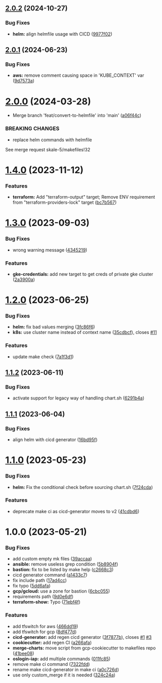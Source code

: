 ## [2.0.2](https://git.sk5.io/skale-5/makefiles/compare/v2.0.1...v2.0.2) (2024-10-27)


### Bug Fixes

* **helm:** align helmfile usage with CICD ([9977f02](https://git.sk5.io/skale-5/makefiles/commit/9977f023314e74346985ebc1974bbb0a1eea2dbb))

## [2.0.1](https://git.sk5.io/skale-5/makefiles/compare/v2.0.0...v2.0.1) (2024-06-23)


### Bug Fixes

* **aws:** remove comment causing space in 'KUBE_CONTEXT' var ([9d7573a](https://git.sk5.io/skale-5/makefiles/commit/9d7573acaf29a9fcc637192873621ffc0056f6f9))

# [2.0.0](https://git.sk5.io/skale-5/makefiles/compare/v1.4.0...v2.0.0) (2024-03-28)


* Merge branch 'feat/convert-to-helmfile' into 'main' ([a06f44c](https://git.sk5.io/skale-5/makefiles/commit/a06f44c8fc6274aab8bc0c7c454703028087c235))


### BREAKING CHANGES

* replace helm commands with helmfile

See merge request skale-5/makefiles!32

# [1.4.0](https://git.sk5.io/skale-5/makefiles/compare/v1.3.0...v1.4.0) (2023-11-12)


### Features

* **terraform:** Add "terraform-output" target; Remove ENV requirement from "terraform-providers-lock" target ([bc7b567](https://git.sk5.io/skale-5/makefiles/commit/bc7b5675fb30deadf18cc7bc864dddd4f9f5e96d))

# [1.3.0](https://git.sk5.io/skale-5/makefiles/compare/v1.2.0...v1.3.0) (2023-09-03)


### Bug Fixes

* wrong warning message ([4345219](https://git.sk5.io/skale-5/makefiles/commit/43452199c72781053a864f05363dd5ac56213a6c))


### Features

* **gke-credentials:** add new target to get creds of private gke cluster ([2a3900a](https://git.sk5.io/skale-5/makefiles/commit/2a3900ab64a2791461d03e9b6ddc0619fa871a9c))

# [1.2.0](https://git.sk5.io/skale-5/makefiles/compare/v1.1.2...v1.2.0) (2023-06-25)


### Bug Fixes

* **helm:** fix bad values merging ([3fc86f6](https://git.sk5.io/skale-5/makefiles/commit/3fc86f6c05442b76f37d503f6667a9e33b9504bc))
* **k8s:** use cluster name instead of context name ([35cdbcf](https://git.sk5.io/skale-5/makefiles/commit/35cdbcf430e63728f5b89110cb6122b453f0391d)), closes [#11](https://git.sk5.io/skale-5/makefiles/issues/11)


### Features

* update make check ([7a1f3d1](https://git.sk5.io/skale-5/makefiles/commit/7a1f3d1d1ac8228ea51782b7f02ddb9c62d0af55))

## [1.1.2](https://git.sk5.io/skale-5/makefiles/compare/v1.1.1...v1.1.2) (2023-06-11)


### Bug Fixes

* activate support for legacy way of handling chart.sh ([6291b4a](https://git.sk5.io/skale-5/makefiles/commit/6291b4af3271812adabaf5d4576cab3366ddc0d1))

## [1.1.1](https://git.sk5.io/skale-5/makefiles/compare/v1.1.0...v1.1.1) (2023-06-04)


### Bug Fixes

* align helm with cicd generator ([16bd95f](https://git.sk5.io/skale-5/makefiles/commit/16bd95f0477a308102f36ea28dcaf94dac0379b6))

# [1.1.0](https://git.sk5.io/skale-5/makefiles/compare/v1.0.0...v1.1.0) (2023-05-23)


### Bug Fixes

* **helm:** Fix the conditional check before sourcing chart.sh ([7f24cda](https://git.sk5.io/skale-5/makefiles/commit/7f24cda9df057187063a03a0a4e10d295b003c3c))


### Features

* deprecate make ci as cicd-generator moves to v2 ([41cdbd6](https://git.sk5.io/skale-5/makefiles/commit/41cdbd65c1dedd8799ed9069fc3e30de63c3bc8b))

# 1.0.0 (2023-05-21)


### Bug Fixes

* add custom empty mk files ([39accaa](https://git.sk5.io/skale-5/makefiles/commit/39accaaa51bdd1b46d752bbdefd0e74fcb160db8))
* **ansible:** remove useless grep condition ([5b8904f](https://git.sk5.io/skale-5/makefiles/commit/5b8904f840b25b9a840bd1bd993c09ef779215f7))
* **bastion:** fix to be listed by make help ([c2668c3](https://git.sk5.io/skale-5/makefiles/commit/c2668c3a110c9cc2f6cd20d157c39e25d69dca04))
* cicd generator command ([a1433c7](https://git.sk5.io/skale-5/makefiles/commit/a1433c7d272467ab148869e3ce95d2844c174a22))
* fix include path ([17ad4cc](https://git.sk5.io/skale-5/makefiles/commit/17ad4ccc3e625aa700a6d8cf7458d80c2c7a2e9d))
* fix typo ([5dd6afa](https://git.sk5.io/skale-5/makefiles/commit/5dd6afab5827920b4aca734200e4b83339bb6be5))
* **gcp/gcloud:** use a zone for bastion ([6cbc055](https://git.sk5.io/skale-5/makefiles/commit/6cbc055bb3ea77afc3f9409af5676afb170aef80))
* requirements path ([9d0e6df](https://git.sk5.io/skale-5/makefiles/commit/9d0e6dfbcceeda707fefb0483b1a9057423faa58))
* **terraform-show:** Typo ([71ebf4f](https://git.sk5.io/skale-5/makefiles/commit/71ebf4f0abe86aa8f694ad9bbe2dc4637044e11c))


### Features

* add tfswitch for aws ([466dd19](https://git.sk5.io/skale-5/makefiles/commit/466dd19a8d2f8713342ce7378ee1c190b938ce8b))
* add tfswitch for gcp ([8df477d](https://git.sk5.io/skale-5/makefiles/commit/8df477d90ca00bd8cef99f13fe987767fd6c96a7))
* **cicd-generator:** add regen cicd generator ([3f7877b](https://git.sk5.io/skale-5/makefiles/commit/3f7877ba48752deb4ccc4561898c8c545b43a7b9)), closes [#1](https://git.sk5.io/skale-5/makefiles/issues/1) [#3](https://git.sk5.io/skale-5/makefiles/issues/3)
* **cookiecutter:** add regen CI ([a266afa](https://git.sk5.io/skale-5/makefiles/commit/a266afa06ead9172e2191949e2ac234fc6630729))
* **merge-charts:** move script from gcp-cookiecutter to makefiles repo ([41bee08](https://git.sk5.io/skale-5/makefiles/commit/41bee085f764cfd154441aee8c3c83c8c1b02998))
* **oslogin-iap:** add multiple commands ([011fc85](https://git.sk5.io/skale-5/makefiles/commit/011fc855d014a721663c8d84f35d93cee64d87e8))
* remove make ci command ([7322fdd](https://git.sk5.io/skale-5/makefiles/commit/7322fdd27aadf25be05dcc59583089a314dbfc8c))
* rename make cicd-generator in make ci ([a0c726d](https://git.sk5.io/skale-5/makefiles/commit/a0c726de90821b2cecc2e8dc9dcbdd44c1f53e4a))
* use only custom_merge if it is needed ([324c24a](https://git.sk5.io/skale-5/makefiles/commit/324c24aa87116117c5a61139add33cf9958e4dd8))
